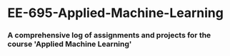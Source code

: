 # EE-695-Applied-Machine-Learning

### A comprehensive log of assignments and projects for the course 'Applied Machine Learning'
